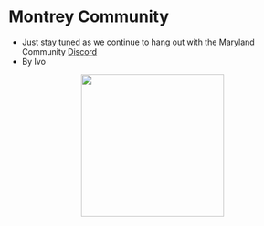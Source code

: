 # Montrey Community
- Just stay tuned as we continue to hang out with the Maryland Community <a href="https://discord.com/invite/CzaAhXjPak" target="_blank" rel="noopener noreferrer">Discord</a></br>
- By Ivo
<p align="center">
  <img src="https://i.ibb.co/fGs5kw8/Montrey-Logo.png" width=250>
</p>
